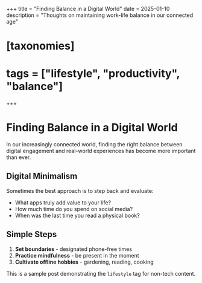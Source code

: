 +++
title = "Finding Balance in a Digital World"
date = 2025-01-10
description = "Thoughts on maintaining work-life balance in our connected age"

# [taxonomies]
# tags = ["lifestyle", "productivity", "balance"]
+++

# Finding Balance in a Digital World

In our increasingly connected world, finding the right balance between digital engagement and real-world experiences has become more important than ever.

## Digital Minimalism

Sometimes the best approach is to step back and evaluate:

- What apps truly add value to your life?
- How much time do you spend on social media?
- When was the last time you read a physical book?

## Simple Steps

1. **Set boundaries** - designated phone-free times
2. **Practice mindfulness** - be present in the moment
3. **Cultivate offline hobbies** - gardening, reading, cooking

This is a sample post demonstrating the `lifestyle` tag for non-tech content. 
